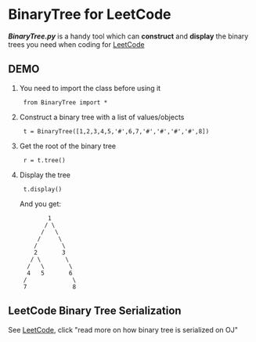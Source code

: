 BinaryTree for LeetCode
==============
***BinaryTree.py*** is a handy tool which can **construct** and **display** the binary trees you need when coding for [LeetCode](https://oj.leetcode.com/)

DEMO
------------
1. You need to import the class before using it
	
		from BinaryTree import *
	
1. Construct a binary tree with a list of values/objects

		t = BinaryTree([1,2,3,4,5,'#',6,7,'#','#','#','#',8])

1. Get the root of the binary tree

		r = t.tree()

1. Display the tree

		t.display()
	
	And you get:
		

		       1               
		      / \          
		     /   \         
		    /     \        
		   /       \       
		   2       3       
		  / \       \    
		 /   \       \   
		 4   5       6   
		/             \ 
		7             8 

		
LeetCode Binary Tree Serialization
-----------------
See [LeetCode](https://oj.leetcode.com/problems/binary-tree-level-order-traversal/), click "read more on how binary tree is serialized on OJ"

